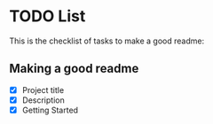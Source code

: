 # TODO List
This is the checklist of tasks to make a good readme:

## Making a good readme
  -[x] Project title
  -[x] Description
  -[x] Getting Started